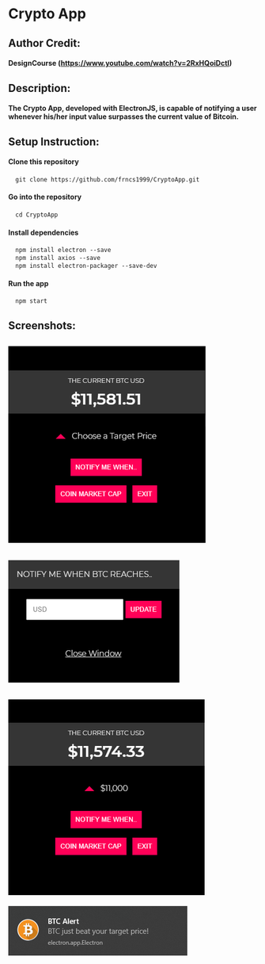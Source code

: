 # Crypto App
 ## Author Credit: 
 #### DesignCourse (https://www.youtube.com/watch?v=2RxHQoiDctI)
 ## Description: 
 #### The Crypto App, developed with ElectronJS, is capable of notifying a user whenever his/her input value surpasses the current value of Bitcoin.
 ## Setup Instruction:
   #### Clone this repository
      git clone https://github.com/frncs1999/CryptoApp.git
   #### Go into the repository
      cd CryptoApp
   #### Install dependencies
      npm install electron --save
      npm install axios --save
      npm install electron-packager --save-dev
   #### Run the app
      npm start
 
 ## Screenshots:
 ![](https://github.com/frncs1999/CryptoApp/blob/master/ss_01.png)
 --------------------------------------------------------------------
 ![](https://github.com/frncs1999/CryptoApp/blob/master/ss_02.png)
 --------------------------------------------------------------------
 ![](https://github.com/frncs1999/CryptoApp/blob/master/ss_03.png)
 --------------------------------------------------------------------
 ![](https://github.com/frncs1999/CryptoApp/blob/master/ss_04.png)
